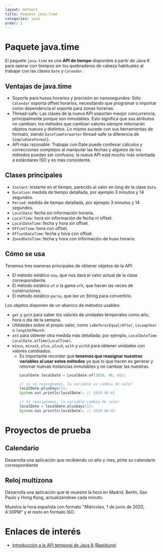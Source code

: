 ```yaml
---
layout: default
title: Paquete java.time
categories: java
order: 1
---
```


# Paquete java.time

El paquete `java.time` es una **API de tiempo** disponible a partir de Java 8 para operar con tiempos 
sin los quebraderos de cabeza habituales al trabajar con las clases `Date` y `Calendar`.

## Ventajas de java.time

* Soporte para husos horarios y precisión en nanosegundos: Sólo `Calendar` soporta offset horarios, 
  necesitando que programar o importar como dependencia el soporte para zonas horarias.
* Thread-safe: Las clases de la nueva API soportan meojor concurrencia, principalmente porque son inmutables. 
  Esto significa que sus atributos no cambian; los métodos que cambian valores siempre retornarán objetos nuevos y distintos.
  Lo mismo sucede con sus herramientas de formato, siendo `DateTimeFormatter` thread-safe (a diferencia de `SimpleDateFormat`).
* API más razonable: Trabajar con Date puede conllevar cálculos y correcciones complejos al manipular las fechas
  y algunos de los métodos pueden ser confusos; la nueva API está mucho más orientada a estándares ISO y es más consistente.
  
## Clases principales

* `Instant`: instante en el tiempo, parecido al valor en long de la clase `Date`.
* `Duration`: medida de tiempo detallada, por ejemplo 3 minutos y 14 segundos.
* `Period`: medida de tiempo detallada, por ejemplo 3 minutos y 14 segundos.
* `LocalDate`: fecha sin información horaria.
* `LocalTime`: hora sin información de fecha ni offset.
* `LocalDateTime`: fecha y hora sin offset.
* `OffsetTime`: hora con offset.
* `OffsetDateTime`: fecha y hora con offset.
* `ZonedDateTime`: fecha y hora con información de huso horario.

## Cómo se usa

Tenemos tres maneras principales de obtener objetos de la API:
* El método estático `now`, que nos dará el valor actual de la clase correspondiente.
* El método estático `of` o la gama `ofX`, que hacen las veces de constructores.
* El método estático `parse`, que lee un String para convertirlo.

Los objetos disponen de un abanico de métodos usables:
* `get` y `getX` para saber los valores de unidades temporales como año, hora o día de la semana.
* Utilidades sobre el propio valor, como `isBefore/Equal/After`, `isLeapYear` o `lengthOfMonth`.
* `atX` para obtener otra medida más detallada; por ejemplo, `LocalDateTime LocalDate.atTime(LocalTime)`.
* `minus`, `minusX`, `plus`, `plusX`, `with` y `withX` para obtener unidades con valores cambiados. 
  * Es importante recordar que **tenemos que reasignar nuestras variables al usar estos métodos** 
    ya que lo que hacen es generar y retornar nuevas instancias inmutables y no cambiar las nuestras.
    ```java
    LocalDate localDate = LocalDate.of(2020, 06, 01);
    
    // si no reasignamos, la variable no cambia de valor
    localDate.plusDays(1);
    System.out.println(localDate); // 2020-06-01
    
    // si reasignamos, la variable cambia de valor
    localDate = localDate.plusDays(1);
    System.out.println(localDate); // 2020-06-02
    ```

# Proyectos de prueba

## Calendario

Desarrolla una aplicación que recibiendo un año y mes, pinte su calendario correspondiente

## Reloj multizona

Desarrolla una aplicación que te muestre la hora en Madrid, Berlín, Sao Paulo y Hong Kong, actualizándose cada minuto.

Muestra la hora española con formato "Miércoles, 1 de junio de 2020, 4:30PM" y el resto en formato ISO.

# Enlaces de interés
* [Introducción a la API temporal de Java 8 (Baeldung)](https://www.baeldung.com/java-8-date-time-intro)
